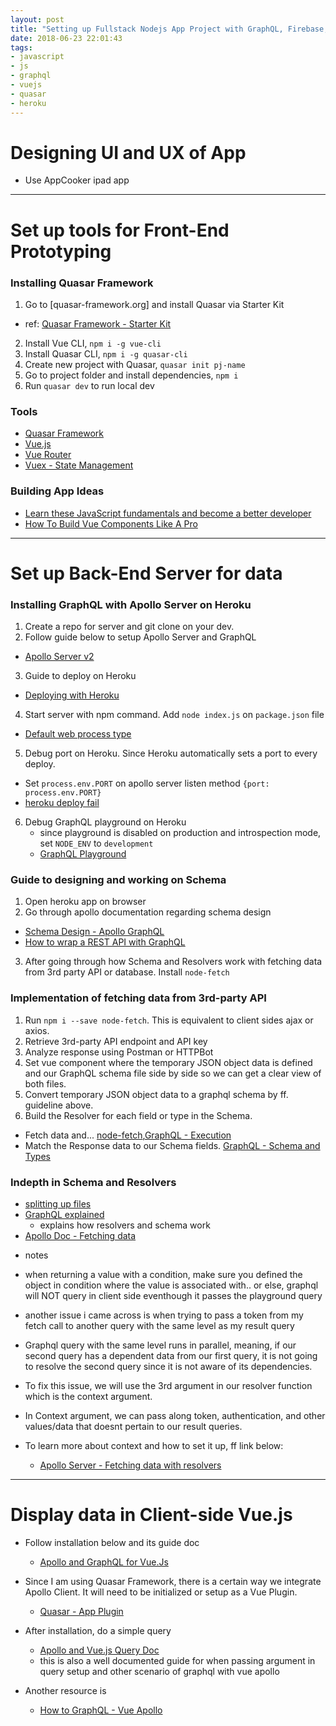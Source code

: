 ```yaml
---
layout: post
title: "Setting up Fullstack Nodejs App Project with GraphQL, Firebase, and Quasar Framework"
date: 2018-06-23 22:01:43
tags:
- javascript
- js
- graphql
- vuejs
- quasar
- heroku
---
```


# Designing UI and UX of App

- Use AppCooker ipad app

-----

# Set up tools for Front-End Prototyping

### Installing Quasar Framework

1. Go to [quasar-framework.org] and install Quasar via Starter Kit
  - ref: [Quasar Framework - Starter Kit](https://quasar-framework.org/guide/index.html#Starter-Kit-Recommended)
2. Install Vue CLI, `npm i -g vue-cli`
3. Install Quasar CLI, `npm i -g quasar-cli`
4. Create new project with Quasar, `quasar init pj-name`
5. Go to project folder and install dependencies, `npm i`
6. Run `quasar dev` to run local dev

### Tools

- [Quasar Framework](https://quasar-framework.org)
- [Vue.js](https://vuejs.org/)
- [Vue Router](https://router.vuejs.org/)
- [Vuex - State Management](https://vuex.vuejs.org/)

### Building App Ideas

- [Learn these JavaScript fundamentals and become a better developer](https://medium.freecodecamp.org/learn-these-javascript-fundamentals-and-become-a-better-developer-2a031a0dc9cf)
- [How To Build Vue Components Like A Pro](https://blog.bitsrc.io/how-to-build-vue-components-like-a-pro-fd89fd4d524d)

-----

# Set up Back-End Server for data

### Installing GraphQL with Apollo Server on Heroku

1. Create a repo for server and git clone on your dev.
2. Follow guide below to setup Apollo Server and GraphQL
  - [Apollo Server v2](https://www.apollographql.com/docs/apollo-server/v2/getting-started.html)
3. Guide to deploy on Heroku
  - [Deploying with Heroku](https://www.apollographql.com/docs/apollo-server/v2/deployment/heroku.html)
4. Start server with npm command. Add `node index.js` on `package.json` file
  - [Default web process type](https://devcenter.heroku.com/articles/nodejs-support#default-web-process-type)
5. Debug port on Heroku. Since Heroku automatically sets a port to every deploy.
  - Set `process.env.PORT` on apollo server listen method `{port: process.env.PORT}`
  - [heroku deploy fail](https://stackoverflow.com/questions/14322989/first-heroku-deploy-failed-error-code-h10)
6. Debug GraphQL playground on Heroku
   - since playground is disabled on production and introspection mode, set `NODE_ENV` to `development`
   - [GraphQL Playground](https://www.apollographql.com/docs/apollo-server/v2/features/playground.html)

### Guide to designing and working on Schema

1. Open heroku app on browser
2. Go through apollo documentation regarding schema design
  - [Schema Design - Apollo GraphQL](https://www.apollographql.com/docs/guides/schema-design.html)
  - [How to wrap a REST API with GraphQL](https://www.prisma.io/blog/how-to-wrap-a-rest-api-with-graphql-8bf3fb17547d/)
3. After going through how Schema and Resolvers work with fetching data from 3rd party API or database. Install `node-fetch`

### Implementation of fetching data from 3rd-party API

1. Run `npm i --save node-fetch`. This is equivalent to client sides ajax or axios.
2. Retrieve 3rd-party API endpoint and API key
3. Analyze response using Postman or HTTPBot
4. Set vue component where the temporary JSON object data is defined and our GraphQL schema file side by side so we can get a clear view of both files.
5. Convert temporary JSON object data to a graphql schema by ff. guideline above.
6. Build the Resolver for each field or type in the Schema.
  - Fetch data and... [node-fetch](https://github.com/bitinn/node-fetch),[GraphQL - Execution](graphql.github.io/learn/execution)
  - Match the Response data to our Schema fields. [GraphQL - Schema and Types](graphql.github.io/learn/schema)

### Indepth in Schema and Resolvers

- [splitting up files](https://medium.com/the-node-js-collection/an-update-on-es6-modules-in-node-js-42c958b890c)
- [GraphQL explained](https://blog.apollographql.com/graphql-explained-5844742f195e)
  - explains how resolvers and schema work
- [Apollo Doc - Fetching data](https://www.apollographql.com/docs/apollo-server/v2/essentials/data.html#resolver-map)

* notes
- when returning a value with a condition, make sure you defined the object in condition where the value is associated with.. or else, graphql will NOT query in client side eventhough it passes the playground query
- another issue i came across is when trying to pass a token from my fetch call to another query with the same level as my result query

- Graphql query with the same level runs in parallel, meaning, if our second query has a dependent data from our first query, it is not going to resolve the second query since it is not aware of its dependencies.
- To fix this issue, we will use the 3rd argument in our resolver function which is the context argument.
- In Context argument, we can pass along token, authentication, and other values/data that doesnt pertain to our result queries.
- To learn more about context and how to set it up, ff link below:
  - [Apollo Server - Fetching data with resolvers](https://www.apollographql.com/docs/apollo-server/essentials/data.html)

-----

# Display data in Client-side Vue.js

- Follow installation below and its guide doc
  - [Apollo and GraphQL for Vue.Js](https://akryum.github.io/vue-apollo/)

- Since I am using Quasar Framework, there is a certain way we integrate Apollo Client. It will need to be initialized or setup as a Vue Plugin.
  - [Quasar - App Plugin](https://quasar-framework.org/guide/app-plugins.html)

- After installation, do a simple query
  - [Apollo and Vue.js Query Doc](https://akryum.github.io/vue-apollo/guide/apollo/queries.html)
  - this is also a well documented guide for when passing argument in query setup and other scenario of graphql with vue apollo
- Another resource is
  - [How to GraphQL - Vue Apollo](https://www.howtographql.com/vue-apollo/0-introduction/)